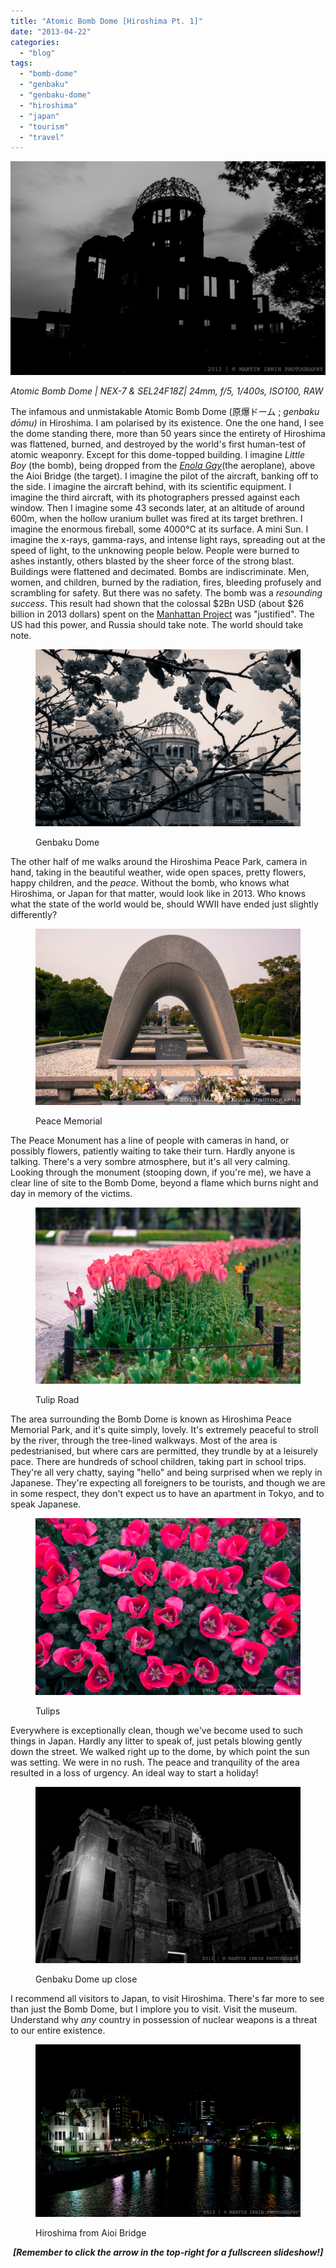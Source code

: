 ```yaml
---
title: "Atomic Bomb Dome [Hiroshima Pt. 1]"
date: "2013-04-22"
categories: 
  - "blog"
tags: 
  - "bomb-dome"
  - "genbaku"
  - "genbaku-dome"
  - "hiroshima"
  - "japan"
  - "tourism"
  - "travel"
---
```


![DSC04716.jpg](/assets/images/4ea13-dsc04716.jpg)

_Atomic Bomb Dome | NEX-7 & SEL24F18Z| 24mm, f/5, 1/400s, ISO100, RAW_

The infamous and unmistakable Atomic Bomb Dome (原爆ドーム ; _genbaku dōmu)_ in Hiroshima. I am polarised by its existence. One the one hand, I see the dome standing there, more than 50 years since the entirety of Hiroshima was flattened, burned, and destroyed by the world's first human-test of atomic weaponry. Except for this dome-topped building. I imagine _Little Boy_ (the bomb), being dropped from the _[Enola Gay](http://en.wikipedia.org/wiki/Enola_Gay)_(the aeroplane)_,_ above the Aioi Bridge (the target). I imagine the pilot of the aircraft, banking off to the side. I imagine the aircraft behind, with its scientific equipment. I imagine the third aircraft, with its photographers pressed against each window. Then I imagine some 43 seconds later, at an altitude of around 600m, when the hollow uranium bullet was fired at its target brethren. I imagine the enormous fireball, some 4000°C at its surface. A mini Sun. I imagine the x-rays, gamma-rays, and intense light rays, spreading out at the speed of light, to the unknowing people below. People were burned to ashes instantly, others blasted by the sheer force of the strong blast. Buildings were flattened and decimated. Bombs are indiscriminate. Men, women, and children, burned by the radiation, fires, bleeding profusely and scrambling for safety. But there was no safety. The bomb was a _resounding success_. This result had shown that the colossal $2Bn USD (about $26 billion in 2013 dollars) spent on the [Manhattan Project](http://en.wikipedia.org/wiki/Manhattan_Project) was "justified". The US had this power, and Russia should take note. The world should take note.

<figure>

![Genbaku Dome](/assets/images/e65a9-dsc04689.jpg)

<figcaption>



Genbaku Dome





</figcaption>



</figure>

The other half of me walks around the Hiroshima Peace Park, camera in hand, taking in the beautiful weather, wide open spaces, pretty flowers, happy children, and the _peace_. Without the bomb, who knows what Hiroshima, or Japan for that matter, would look like in 2013. Who knows what the state of the world would be, should WWII have ended just slightly differently?

<figure>

![Peace Memorial](/assets/images/cdc7c-dsc04639.jpg)

<figcaption>



Peace Memorial





</figcaption>



</figure>

The Peace Monument has a line of people with cameras in hand, or possibly flowers, patiently waiting to take their turn. Hardly anyone is talking. There's a very sombre atmosphere, but it's all very calming. Looking through the monument (stooping down, if you're me), we have a clear line of site to the Bomb Dome, beyond a flame which burns night and day in memory of the victims.

<figure>

![Tulip Road](/assets/images/d571f-dsc04683.jpg)

<figcaption>



Tulip Road





</figcaption>



</figure>

The area surrounding the Bomb Dome is known as Hiroshima Peace Memorial Park, and it's quite simply, lovely. It's extremely peaceful to stroll by the river, through the tree-lined walkways. Most of the area is pedestrianised, but where cars are permitted, they trundle by at a leisurely pace. There are hundreds of school children, taking part in school trips. They're all very chatty, saying "hello" and being surprised when we reply in Japanese. They're expecting all foreigners to be tourists, and though we are in some respect, they don't expect us to have an apartment in Tokyo, and to speak Japanese.

<figure>

![Tulips](/assets/images/9d667-dsc04677.jpg)

<figcaption>



Tulips





</figcaption>



</figure>

Everywhere is exceptionally clean, though we've become used to such things in Japan. Hardly any litter to speak of, just petals blowing gently down the street. We walked right up to the dome, by which point the sun was setting. We were in no rush. The peace and tranquility of the area resulted in a loss of urgency. An ideal way to start a holiday!

<figure>

![Genbaku Dome up close](/assets/images/fa0a2-dsc04761.jpg)

<figcaption>



Genbaku Dome up close





</figcaption>



</figure>

I recommend all visitors to Japan, to visit Hiroshima. There's far more to see than just the Bomb Dome, but I implore you to visit. Visit the museum. Understand why _any_ country in possession of nuclear weapons is a threat to our entire existence.

<figure>

![Hiroshima from Aioi Bridge](/assets/images/d5547-dsc04769.jpg)

<figcaption>



Hiroshima from Aioi Bridge





</figcaption>



</figure>

 **_\[Remember to click the arrow in the top-right for a fullscreen slideshow!\]_**
